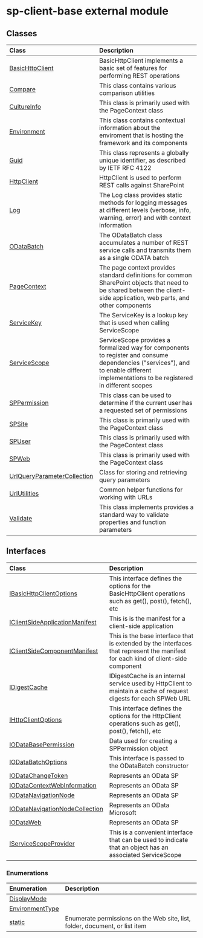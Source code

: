 # sp-client-base external module


## Classes

| Class	   |  Description |
|:-------------|:---------------|
| [BasicHttpClient](BasicHttpClient.md)     | BasicHttpClient implements a basic set of features for performing REST operations |
| [Compare](Compare.md)     | This class contains various comparison utilities |
| [CultureInfo](CultureInfo.md)     | This class is primarily used with the PageContext class |
| [Environment](Environment.md)     | This class contains contextual information about the enviroment that is hosting the framework and  its components |
| [Guid](Guid.md)     | This class represents a globally unique identifier, as described by  IETF RFC 4122 |
| [HttpClient](HttpClient.md)     | HttpClient is used to perform REST calls against SharePoint |
| [Log](Log.md)     | The Log class provides static methods for logging messages at different levels (verbose,  info, warning, error) and with context information |
| [ODataBatch](ODataBatch.md)     | The ODataBatch class accumulates a number of REST service calls and  transmits them as a single ODATA batch |
| [PageContext](PageContext.md)     | The page context provides standard definitions for common SharePoint objects  that need to be shared between the client-side application, web parts, and other  components |
| [ServiceKey](ServiceKey.md)     | The ServiceKey is a lookup key that is used when calling ServiceScope |
| [ServiceScope](ServiceScope.md)     | ServiceScope provides a formalized way for components to register and consume dependencies  ("services"), and to enable different implementations to be registered in different scopes |
| [SPPermission](SPPermission.md)     | This class can be used to determine if the current user has a requested set of permissions |
| [SPSite](SPSite.md)     | This class is primarily used with the PageContext class |
| [SPUser](SPUser.md)     | This class is primarily used with the PageContext class |
| [SPWeb](SPWeb.md)     | This class is primarily used with the PageContext class |
| [UrlQueryParameterCollection](UrlQueryParameterCollection.md)     | Class for storing and retrieving query parameters |
| [UrlUtilities](UrlUtilities.md)     | Common helper functions for working with URLs |
| [Validate](Validate.md)     | This class implements provides a standard way to validate properties and function parameters |



## Interfaces

| Class	   |  Description |
|:-------------|:---------------|
| [IBasicHttpClientOptions](IBasicHttpClientOptions.md)     | This interface defines the options for the BasicHttpClient operations such as  get(), post(), fetch(), etc  |
| [IClientSideApplicationManifest](IClientSideApplicationManifest.md)     | This is is the manifest for a client-side application  |
| [IClientSideComponentManifest](IClientSideComponentManifest.md)     | This is the base interface that is extended by the interfaces  that represent the manifest for each kind of client-side component  |
| [IDigestCache](IDigestCache.md)     | IDigestCache is an internal service used by HttpClient to maintain a cache of request digests  for each SPWeb URL  |
| [IHttpClientOptions](IHttpClientOptions.md)     | This interface defines the options for the HttpClient operations such as  get(), post(), fetch(), etc  |
| [IODataBasePermission](IODataBasePermission.md)     | Data used for creating a SPPermission object  |
| [IODataBatchOptions](IODataBatchOptions.md)     | This interface is passed to the ODataBatch constructor  |
| [IODataChangeToken](IODataChangeToken.md)     | Represents an OData SP  |
| [IODataContextWebInformation](IODataContextWebInformation.md)     | Represents an OData SP  |
| [IODataNavigationNode](IODataNavigationNode.md)     | Represents an OData SP  |
| [IODataNavigationNodeCollection](IODataNavigationNodeCollection.md)     | Represents an OData Microsoft  |
| [IODataWeb](IODataWeb.md)     | Represents an OData SP  |
| [IServiceScopeProvider](IServiceScopeProvider.md)     | This is a convenient interface that can be used to indicate that an object  has an associated ServiceScope  |



### Enumerations

| Enumeration	   | Description|
|:-----------|:------------|
|[DisplayMode](DisplayMode.md)     |  |
|[EnvironmentType](EnvironmentType.md)     |  |
|[static](static.md)     | Enumerate permissions on the Web site, list, folder, document, or list item |

